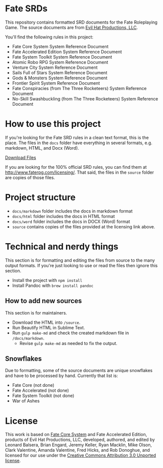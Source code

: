 # Fate SRDs

This repository contains formatted SRD documents for the Fate Roleplaying Game. The source documents are from [Evil Hat Productions, LLC](http://www.faterpg.com/licensing/).

You'll find the following rules in this project:

- Fate Core System System Reference Document
- Fate Accelerated Edition System Reference Document
- Fate System Toolkit System Reference Document
- Atomic Robo RPG System Reference Document
- Venture City System Reference Document
- Sails Full of Stars System Reference Document
- Gods & Monsters System Reference Document
- Frontier Spirit System Reference Document
- Fate Conspiracies (from The Three Rocketeers) System Reference Document
- No-Skill Swashbuckling (from The Three Rocketeers) System Reference Document

# How to use this project

If you're looking for the Fate SRD rules in a clean text format, this is the place. The files in the `docs` folder have everything in several formats, e.g. markdown, HTML, and Docx (Word).

[Download Files](https://github.com/amazingrando/fate-srd/archive/master.zip)

If you are looking for the 100% official SRD rules, you can find them at http://www.faterpg.com/licensing/. That said, the files in the `source` folder are copies of those files.

# Project structure

- `docs/markdown` folder includes the docs in markdown format
- `docs/html` folder includes the docs in HTML format
- `docs/word` folder includes the docs in DOCX (Word) format
- `source` contains copies of the files provided at the licensing link above.

# Technical and nerdy things

This section is for formatting and editing the files from source to the many output formats. If you're just looking to use or read the files then ignore this section.

- Install the project with `npm install`
- Install Pandoc with `brew install pandoc`

## How to add new sources

This section is for maintainers.

- Download the HTML into `/source`.
- Run Beautify HTML in Sublime Text.
- Run `gulp make-md` and check the created markdown file in `/docs/markdown`.
  - Revise `gulp make-md` as needed to fix the output.

## Snowflakes

Due to formatting, some of the source documents are unique snowflakes and have to be processed by hand. Currently that list is:

- Fate Core (not done)
- Fate Accelerated (not done)
- Fate System Toolkit (not done)
- War of Ashes

# License

This work is based on [Fate Core System](http://www.faterpg.com/) and Fate Accelerated Edition, products of Evil Hat Productions, LLC, developed, authored, and edited by Leonard Balsera, Brian Engard, Jeremy Keller, Ryan Macklin, Mike Olson, Clark Valentine, Amanda Valentine, Fred Hicks, and Rob Donoghue, and licensed for our use under the [Creative Commons Attribution 3.0 Unported license](http://creativecommons.org/licenses/by/3.0/).